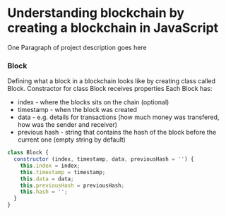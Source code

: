 # Understanding blockchain by creating a blockchain in JavaScript

One Paragraph of project description goes here

### Block

Defining what a block in a blockchain looks like by creating class called Block.
Constractor for class Block receives properties Each Block has:
- index - where the blocks sits on the chain (optional)
- timestamp - when the block was created
- data - e.g. details for transactions (how much money was transfered, how was the sender and receiver)
- previous hash - string that contains the hash of the block before the current one (empty string by default)

```javascript
class Block {
  constructor (index, timestamp, data, previousHash = '') {
    this.index = index;
    this.timestamp = timestamp;
    this.data = data;
    this.previousHash = previousHash;
    this.hash = '';
  }
}
```